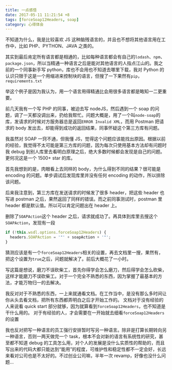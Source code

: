 ```yaml
---
title: 一点感悟
date: 2017-05-11 11:21:54 +8
tags: [forceSoap12Headers, soap]
category: 心得体会
---
```


不知道为什么，我是比较喜欢 JS 这种脑残语言的，并且也不想将其他语言用在工作中，比如 PHP、PYTHON、JAVA 之类的。

其实到最后肯定所有语言都是相通的，比如每种语言都会有自己的`lodash`、`npm`、`package.json`，所以当精通一种语言之后是能对其他语言的人指点江山的。我之前的一个同事新手写 python，库也不会用也不知道去哪里下载，我对 Python 的认识只限于这是一个用缩进来控制块的语言，但搜了一下果然有`pip`，`requirements.txt`

举这个例子是因为我认为，用一个语言用得精通比会用很多语言都是略知一二更重要。

前几天我有一个写 PHP 的同事，被迫去写 nodeJS，然后遇到一个 soap 的问题，调了一天都没调出来，扔给我帮忙。问题大概是，用了一个叫`node-soap`的库，发请求的时候对方服务器总是返回`ERROR Invalid XML`，而用 Postman 把请求的 body 发出去，却能得到成功的返回结果，同事怀疑这个第三方库有问题。

我虽然对 SOAP 一窍不通，但我懂 JS，觉得这个问题应该能找出原因。根据以前的经验，我觉得不太可能是第三方库的问题，因为每次只使用基本方法却有问题时我 debug 到别人库里去看明白原理之后，绝大多数时候都会发现是自己的问题。更何况这是一个 1500+ star 的库。

首先我想到的是，肉眼看上去同样的 body，为什么得到不同的结果？很可能是 encoding 的问题。单步调试后发现库里并没有任何 encoding 的动作，所以排除该问题。

后来我注意到，第三方库在发送请求的时候发了很多 header，把这些 header 也写进 postman 之后，果然返回了同样的错误。而之前同事测试时，postman 里 header 都是默认值。所以可以肯定问题出在 header 上。

删除了`SOAPAction`这个 header 之后，请求就成功了。再具体到库里去搜这个`SOAPAction`，发现有一段

```js
if (!this.wsdl.options.forceSoap12Headers) {
  headers.SOAPAction = '"' + soapAction + '"';
}
```

猜测应该是有一个`forceSoap12Headers`相关的设置，再去文档里一搜，果然有，把这个设置为`true`之后，问题就解决了。前后大概花了一小时。

写这篇是想说，磨刀不误砍柴工，首先你得学会怎么磨刀，然后得学会怎么砍柴，这样才能磨刀不误砍柴工。对于一个完全不熟悉的东西，因为掌握了最基本的方法，才能万物归一的去解决。

我反对对于不熟悉的东西，一上来就通看文档。在工作当中，是没有那么多时间让你从头去看文档，把所有东西都弄明白之后才开始工作的。
文档对于没有经验的人来说看 quick start 部分就够，因为就算看到`forceSoap12Headers`，也不知道是干什么用的。
对于有经验的人，才会需要在一开始就去细看`forceSoap12Headers`的设置

我也反对把写一种语言的员工强行安排暂时写另一种语言。除非是打算长期转向另一种语言，否则一两天做完一个 task，根本不会对新的语言有系统性的研究，甚至都不知道 debug 的工具怎么用，对个人的发展是没什么实质性的帮助的，而且写出来的代码大都只能达到“能用”的程度，可维护性和稳定性都不一定会好，长远来看对公司也是不太好的。不过创业公司嘛，半年一次 revamp，好像也没什么问题…

